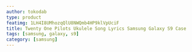 ```yaml
---
author: tokodab
type: product
featimg: 1LH4I8UMhozqQlU8NWQmb4HP9klVpUciF
title: Twenty One Pilots Ukulele Song Lyrics Samsung Galaxy S9 Case
tags: [samsung, galaxy, s9]
category: [samsung]
---
```


